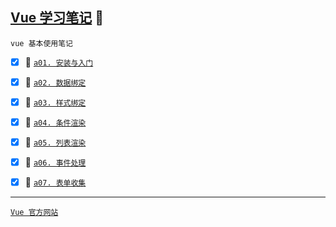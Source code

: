 [Vue 学习笔记](#top) <b id="top"></b> :maple_leaf:
-----
`vue 基本使用笔记`
- [x] :maple_leaf: [`a01. 安装与入门`](https://github.com/kickgod/Front-End/blob/master/vue/document/a01install-vue.md)
- [x] :maple_leaf: [`a02. 数据绑定`](https://github.com/kickgod/Front-End/blob/master/vue/document/a02attribute-vue.md)
- [x] :maple_leaf: [`a03. 样式绑定`](https://github.com/kickgod/Front-End/blob/master/vue/document/a03style-vue.md)
- [x] :maple_leaf: [`a04. 条件渲染`](https://github.com/kickgod/Front-End/blob/master/vue/document/a04condition-vue.md)
- [x] :maple_leaf: [`a05. 列表渲染`](https://github.com/kickgod/Front-End/blob/master/vue/document/a05list-vue.md)
- [x] :maple_leaf: [`a06. 事件处理`](https://github.com/kickgod/Front-End/blob/master/vue/document/a06event-vue.md)
- [x] :maple_leaf: [`a07. 表单收集`](https://github.com/kickgod/Front-End/blob/master/vue/document/a07from-vue.md)


-----
[`Vue 官方网站`](https://cn.vuejs.org/)
